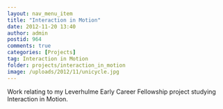```yaml
---
layout: nav_menu_item
title: "Interaction in Motion"
date: 2012-11-20 13:40
author: admin
postid: 964
comments: true
categories: [Projects]
tag: Interaction in Motion
folder: projects/interaction_in_motion
image: /uploads/2012/11/unicycle.jpg
---
```

Work relating to my Leverhulme Early Career Fellowship project studying Interaction in Motion.

